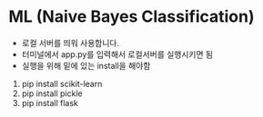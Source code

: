 # ML (Naive Bayes Classification)
- 로컬 서버를 띄워 사용합니다.
- 터미널에서 app.py를 입력해서 로컬서버를 실행시키면 됨
- 실행을 위해 밑에 있는 install을 해야함
1. pip install scikit-learn
2. pip install pickle
3. pip install flask


